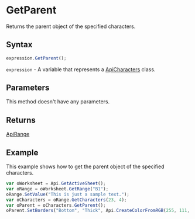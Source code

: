 # GetParent

Returns the parent object of the specified characters.

## Syntax

```javascript
expression.GetParent();
```

`expression` - A variable that represents a [ApiCharacters](../ApiCharacters.md) class.

## Parameters

This method doesn't have any parameters.

## Returns

[ApiRange](../../ApiRange/ApiRange.md)

## Example

This example shows how to get the parent object of the specified characters.

```javascript
var oWorksheet = Api.GetActiveSheet();
var oRange = oWorksheet.GetRange("B1");
oRange.SetValue("This is just a sample text.");
var oCharacters = oRange.GetCharacters(23, 4);
var oParent = oCharacters.GetParent();
oParent.SetBorders("Bottom", "Thick", Api.CreateColorFromRGB(255, 111, 61));
```
